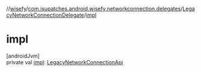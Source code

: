 //[wisefy](../../../index.md)/[com.isupatches.android.wisefy.networkconnection.delegates](../index.md)/[LegacyNetworkConnectionDelegate](index.md)/[impl](impl.md)

# impl

[androidJvm]\
private val [impl](impl.md): [LegacyNetworkConnectionApi](../-legacy-network-connection-api/index.md)
